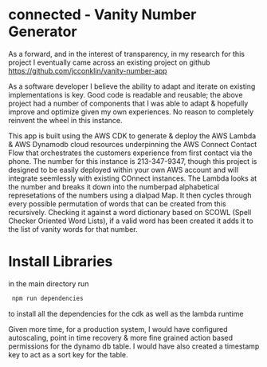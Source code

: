 # connected - Vanity Number Generator

As a forward, and in the interest of transparency, in my research for this project I eventually came across an existing project on github https://github.com/jcconklin/vanity-number-app

As a software developer I believe the ability to adapt and iterate on existing implementations is key. Good code is readable and reusable; the above project had a number of components that I was able to adapt & hopefully improve and optimize given my own experiences. No reason to completely reinvent the wheel in this instance. 


This app is built using the AWS CDK to generate & deploy the AWS Lambda & AWS Dynamodb cloud resources underpinning the AWS Connect Contact Flow that orchestrates the customers experience from first contact via the phone. The number for this instance is 213-347-9347, though this project is designed to be easily deployed within your own AWS account and will integrate seemlessly with existing COnnect instances. The Lambda looks at the number and breaks it down into the numberpad alphabetical represetations of the numbers using a dialpad Map. It then cycles through every possible permutation of words that can be created from this recursively. Checking it against a word dictionary based on SCOWL (Spell Checker Oriented Word Lists), if a valid word has been created it adds it to the list of vanity words for that number.


# Install Libraries

in the main directory run

```bash
 npm run dependencies
```

to install all the dependencies for the cdk as well as the lambda runtime





Given more time, for a production system, I would have configured autoscaling, point in time recovery & more fine grained action based permissions for the dynamo db table. I would have also created a timestamp key to act as a sort key for the table. 
